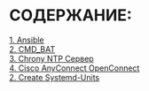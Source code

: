 # СОДЕРЖАНИЕ:  

[1. Ansible](Ansible.md)  
[2. CMD_BAT](CMD_BAT.md)  
[3. Chrony NTP Сервер](https://github.com/klochkovyaroslav/Manuals/blob/c64c329aae5a2f084b1502369db06f63857808cc/Chrony-NTP%20%D0%A1%D0%B5%D1%80%D0%B2%D0%B5%D1%80.md)  
[4. Cisco AnyConnect OpenConnect](https://github.com/klochkovyaroslav/Manuals/blob/ff1286e2b988c6eab7bddd5d5dae6e46c1b64340/Cisco%20AnyConnect%20(OpenConnect).md)  
[2. Create Systemd-Units](https://github.com/klochkovyaroslav/Manuals/blob/f4d402f8e631221d7c8994eb470769f8f2e75901/Create%20Systemd-Units.md)  


